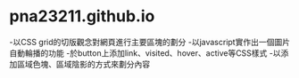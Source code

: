 # pna23211.github.io
  -以CSS grid的切版觀念對網頁進行主要區塊的劃分
  -以javascript實作出一個圖片自動輪播的功能
  -於button上添加link、visited、hover、active等CSS樣式
  -以添加區域色塊、區域陰影的方式來劃分內容

